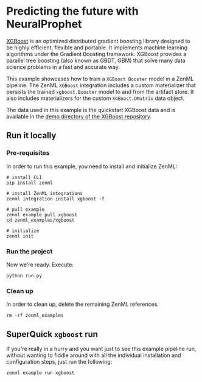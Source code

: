 # Predicting the future with NeuralProphet

[XGBoost](https://xgboost.readthedocs.io/en/latest/) is an optimized distributed gradient boosting library designed to be highly efficient, flexible and portable. It implements machine learning algorithms under the Gradient Boosting framework. XGBoost provides a parallel tree boosting (also known as GBDT, GBM) that solve many data science problems in a fast and accurate way. 

This example showcases how to train a `XGBoost Booster` model in a ZenML pipeline. The ZenML `XGBoost` integration includes a custom materializer that persists the trained `xgboost.Booster` model to and from the artifact store. It also includes materializers for the custom `XGBoost.DMatrix` data object.

The data used in this example is the quickstart XGBoost data and is available in the [demo directory of the XGBoost repository](https://github.com/dmlc/xgboost/tree/master/demo/data).

## Run it locally

### Pre-requisites
In order to run this example, you need to install and initialize ZenML:

```shell
# install CLI
pip install zenml

# install ZenML integrations
zenml integration install xgboost -f

# pull example
zenml example pull xgboost
cd zenml_examples/xgboost

# initialize
zenml init
```

### Run the project
Now we're ready. Execute:

```shell
python run.py
```

### Clean up
In order to clean up, delete the remaining ZenML references.

```shell
rm -rf zenml_examples
```

## SuperQuick `xgboost` run

If you're really in a hurry and you want just to see this example pipeline run,
without wanting to fiddle around with all the individual installation and
configuration steps, just run the following:

```shell
zenml example run xgboost
```
